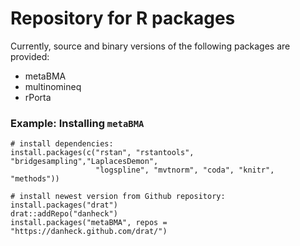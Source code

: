 # Repository for R packages

Currently, source and binary versions of the following packages are provided:

* metaBMA
* multinomineq
* rPorta

### Example: Installing `metaBMA`

```{r}
# install dependencies:
install.packages(c("rstan", "rstantools", "bridgesampling","LaplacesDemon", 
                   "logspline", "mvtnorm", "coda", "knitr", "methods"))

# install newest version from Github repository:
install.packages("drat")
drat::addRepo("danheck")
install.packages("metaBMA", repos = "https://danheck.github.com/drat/")
``` 